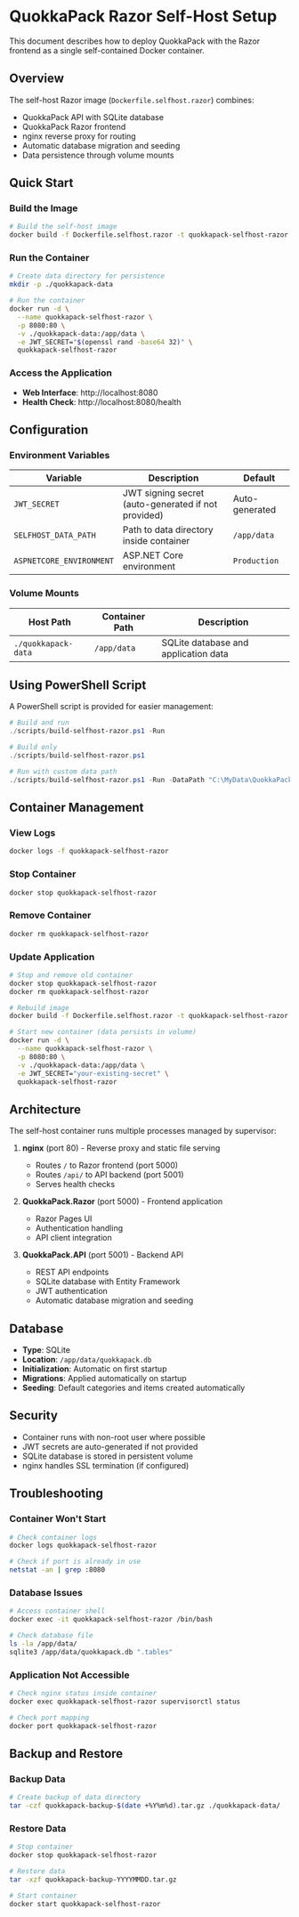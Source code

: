 # QuokkaPack Razor Self-Host Setup

This document describes how to deploy QuokkaPack with the Razor frontend as a single self-contained Docker container.

## Overview

The self-host Razor image (`Dockerfile.selfhost.razor`) combines:
- QuokkaPack API with SQLite database
- QuokkaPack Razor frontend
- nginx reverse proxy for routing
- Automatic database migration and seeding
- Data persistence through volume mounts

## Quick Start

### Build the Image

```bash
# Build the self-host image
docker build -f Dockerfile.selfhost.razor -t quokkapack-selfhost-razor .
```

### Run the Container

```bash
# Create data directory for persistence
mkdir -p ./quokkapack-data

# Run the container
docker run -d \
  --name quokkapack-selfhost-razor \
  -p 8080:80 \
  -v ./quokkapack-data:/app/data \
  -e JWT_SECRET="$(openssl rand -base64 32)" \
  quokkapack-selfhost-razor
```

### Access the Application

- **Web Interface**: http://localhost:8080
- **Health Check**: http://localhost:8080/health

## Configuration

### Environment Variables

| Variable | Description | Default |
|----------|-------------|---------|
| `JWT_SECRET` | JWT signing secret (auto-generated if not provided) | Auto-generated |
| `SELFHOST_DATA_PATH` | Path to data directory inside container | `/app/data` |
| `ASPNETCORE_ENVIRONMENT` | ASP.NET Core environment | `Production` |

### Volume Mounts

| Host Path | Container Path | Description |
|-----------|----------------|-------------|
| `./quokkapack-data` | `/app/data` | SQLite database and application data |

## Using PowerShell Script

A PowerShell script is provided for easier management:

```powershell
# Build and run
./scripts/build-selfhost-razor.ps1 -Run

# Build only
./scripts/build-selfhost-razor.ps1

# Run with custom data path
./scripts/build-selfhost-razor.ps1 -Run -DataPath "C:\MyData\QuokkaPack"
```

## Container Management

### View Logs
```bash
docker logs -f quokkapack-selfhost-razor
```

### Stop Container
```bash
docker stop quokkapack-selfhost-razor
```

### Remove Container
```bash
docker rm quokkapack-selfhost-razor
```

### Update Application
```bash
# Stop and remove old container
docker stop quokkapack-selfhost-razor
docker rm quokkapack-selfhost-razor

# Rebuild image
docker build -f Dockerfile.selfhost.razor -t quokkapack-selfhost-razor .

# Start new container (data persists in volume)
docker run -d \
  --name quokkapack-selfhost-razor \
  -p 8080:80 \
  -v ./quokkapack-data:/app/data \
  -e JWT_SECRET="your-existing-secret" \
  quokkapack-selfhost-razor
```

## Architecture

The self-host container runs multiple processes managed by supervisor:

1. **nginx** (port 80) - Reverse proxy and static file serving
   - Routes `/` to Razor frontend (port 5000)
   - Routes `/api/` to API backend (port 5001)
   - Serves health checks

2. **QuokkaPack.Razor** (port 5000) - Frontend application
   - Razor Pages UI
   - Authentication handling
   - API client integration

3. **QuokkaPack.API** (port 5001) - Backend API
   - REST API endpoints
   - SQLite database with Entity Framework
   - JWT authentication
   - Automatic database migration and seeding

## Database

- **Type**: SQLite
- **Location**: `/app/data/quokkapack.db`
- **Initialization**: Automatic on first startup
- **Migrations**: Applied automatically on startup
- **Seeding**: Default categories and items created automatically

## Security

- Container runs with non-root user where possible
- JWT secrets are auto-generated if not provided
- SQLite database is stored in persistent volume
- nginx handles SSL termination (if configured)

## Troubleshooting

### Container Won't Start
```bash
# Check container logs
docker logs quokkapack-selfhost-razor

# Check if port is already in use
netstat -an | grep :8080
```

### Database Issues
```bash
# Access container shell
docker exec -it quokkapack-selfhost-razor /bin/bash

# Check database file
ls -la /app/data/
sqlite3 /app/data/quokkapack.db ".tables"
```

### Application Not Accessible
```bash
# Check nginx status inside container
docker exec quokkapack-selfhost-razor supervisorctl status

# Check port mapping
docker port quokkapack-selfhost-razor
```

## Backup and Restore

### Backup Data
```bash
# Create backup of data directory
tar -czf quokkapack-backup-$(date +%Y%m%d).tar.gz ./quokkapack-data/
```

### Restore Data
```bash
# Stop container
docker stop quokkapack-selfhost-razor

# Restore data
tar -xzf quokkapack-backup-YYYYMMDD.tar.gz

# Start container
docker start quokkapack-selfhost-razor
```